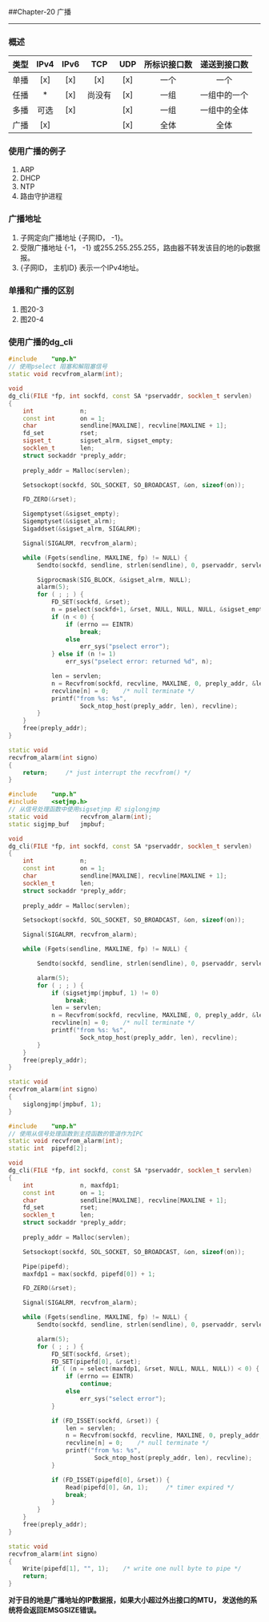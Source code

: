 ##Chapter-20 广播

----

### 概述

| 类型 | IPv4 | IPv6 |  TCP   | UDP  | 所标识接口数 | 递送到接口数 |
| :--: | :--: | :--: | :----: | :--: | :----------: | :----------: |
| 单播 | [x]  | [x]  |  [x]   | [x]  |     一个     |     一个     |
| 任播 |  *   | [x]  | 尚没有 | [x]  |     一组     | 一组中的一个 |
| 多播 | 可选 | [x]  |        | [x]  |     一组     | 一组中的全体 |
| 广播 | [x]  |      |        | [x]  |     全体     |     全体     |



### 使用广播的例子

1. ARP
2. DHCP
3. NTP
4. 路由守护进程

### 广播地址

1. 子网定向广播地址 {子网ID， -1}。
2. 受限广播地址  {-1， -1} 或255.255.255.255，路由器不转发该目的地的ip数据报。
3. {子网ID， 主机ID} 表示一个IPv4地址。

### 单播和广播的区别

1. 图20-3 
2. 图20-4

### 使用广播的dg_cli

```c++
#include	"unp.h"
// 使用pselect 阻塞和解阻塞信号
static void	recvfrom_alarm(int);

void
dg_cli(FILE *fp, int sockfd, const SA *pservaddr, socklen_t servlen)
{
	int				n;
	const int		on = 1;
	char			sendline[MAXLINE], recvline[MAXLINE + 1];
	fd_set			rset;
	sigset_t		sigset_alrm, sigset_empty;
	socklen_t		len;
	struct sockaddr	*preply_addr;
 
	preply_addr = Malloc(servlen);

	Setsockopt(sockfd, SOL_SOCKET, SO_BROADCAST, &on, sizeof(on));

	FD_ZERO(&rset);

	Sigemptyset(&sigset_empty);
	Sigemptyset(&sigset_alrm);
	Sigaddset(&sigset_alrm, SIGALRM);

	Signal(SIGALRM, recvfrom_alarm);

	while (Fgets(sendline, MAXLINE, fp) != NULL) {
		Sendto(sockfd, sendline, strlen(sendline), 0, pservaddr, servlen);

		Sigprocmask(SIG_BLOCK, &sigset_alrm, NULL);
		alarm(5);
		for ( ; ; ) {
			FD_SET(sockfd, &rset);
			n = pselect(sockfd+1, &rset, NULL, NULL, NULL, &sigset_empty);
			if (n < 0) {
				if (errno == EINTR)
					break;
				else
					err_sys("pselect error");
			} else if (n != 1)
				err_sys("pselect error: returned %d", n);

			len = servlen;
			n = Recvfrom(sockfd, recvline, MAXLINE, 0, preply_addr, &len);
			recvline[n] = 0;	/* null terminate */
			printf("from %s: %s",
					Sock_ntop_host(preply_addr, len), recvline);
		}
	}
	free(preply_addr);
}

static void
recvfrom_alarm(int signo)
{
	return;		/* just interrupt the recvfrom() */
}

```



```c++
#include	"unp.h"
#include	<setjmp.h>
// 从信号处理函数中使用sigsetjmp 和 siglongjmp
static void			recvfrom_alarm(int);
static sigjmp_buf	jmpbuf;

void
dg_cli(FILE *fp, int sockfd, const SA *pservaddr, socklen_t servlen)
{
	int				n;
	const int		on = 1;
	char			sendline[MAXLINE], recvline[MAXLINE + 1];
	socklen_t		len;
	struct sockaddr	*preply_addr;
 
	preply_addr = Malloc(servlen);

	Setsockopt(sockfd, SOL_SOCKET, SO_BROADCAST, &on, sizeof(on));

	Signal(SIGALRM, recvfrom_alarm);

	while (Fgets(sendline, MAXLINE, fp) != NULL) {

		Sendto(sockfd, sendline, strlen(sendline), 0, pservaddr, servlen);

		alarm(5);
		for ( ; ; ) {
			if (sigsetjmp(jmpbuf, 1) != 0)
				break;
			len = servlen;
			n = Recvfrom(sockfd, recvline, MAXLINE, 0, preply_addr, &len);
			recvline[n] = 0;	/* null terminate */
			printf("from %s: %s",
					Sock_ntop_host(preply_addr, len), recvline);
		}
	}
	free(preply_addr);
}

static void
recvfrom_alarm(int signo)
{
	siglongjmp(jmpbuf, 1);
}

```

````c++
#include	"unp.h"
// 使用从信号处理函数到主控函数的管道作为IPC
static void	recvfrom_alarm(int);
static int	pipefd[2];

void
dg_cli(FILE *fp, int sockfd, const SA *pservaddr, socklen_t servlen)
{
	int				n, maxfdp1;
	const int		on = 1;
	char			sendline[MAXLINE], recvline[MAXLINE + 1];
	fd_set			rset;
	socklen_t		len;
	struct sockaddr	*preply_addr;
 
	preply_addr = Malloc(servlen);

	Setsockopt(sockfd, SOL_SOCKET, SO_BROADCAST, &on, sizeof(on));

	Pipe(pipefd);
	maxfdp1 = max(sockfd, pipefd[0]) + 1;

	FD_ZERO(&rset);

	Signal(SIGALRM, recvfrom_alarm);

	while (Fgets(sendline, MAXLINE, fp) != NULL) {
		Sendto(sockfd, sendline, strlen(sendline), 0, pservaddr, servlen);

		alarm(5);
		for ( ; ; ) {
			FD_SET(sockfd, &rset);
			FD_SET(pipefd[0], &rset);
			if ( (n = select(maxfdp1, &rset, NULL, NULL, NULL)) < 0) {
				if (errno == EINTR)
					continue;
				else
					err_sys("select error");
			}

			if (FD_ISSET(sockfd, &rset)) {
				len = servlen;
				n = Recvfrom(sockfd, recvline, MAXLINE, 0, preply_addr, &len);
				recvline[n] = 0;	/* null terminate */
				printf("from %s: %s",
						Sock_ntop_host(preply_addr, len), recvline);
			}

			if (FD_ISSET(pipefd[0], &rset)) {
				Read(pipefd[0], &n, 1);		/* timer expired */
				break;
			}
		}
	}
	free(preply_addr);
}

static void
recvfrom_alarm(int signo)
{
	Write(pipefd[1], "", 1);	/* write one null byte to pipe */
	return;
}

````

**对于目的地是广播地址的IP数据报，如果大小超过外出接口的MTU， 发送他的系统将会返回EMSGSIZE错误。**

